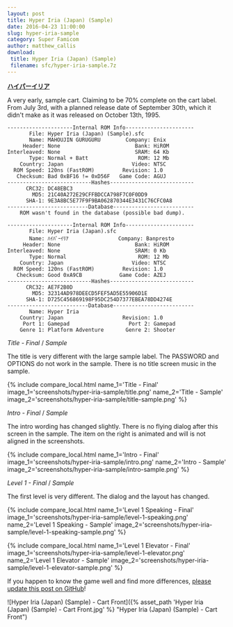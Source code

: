 ```yaml
---
layout: post
title: Hyper Iria (Japan) (Sample)
date: 2016-04-23 11:00:00
slug: hyper-iria-sample
category: Super Famicom
author: matthew_callis
download:
 title: Hyper Iria (Japan) (Sample)
 filename: sfc/hyper-iria-sample.7z
---
```


__[ハイパーイリア](https://superfamicom.org/info/hyper-iria)__

A very early, sample cart. Claiming to be 70% complete on the cart label. From July 3rd, with a planned release date of September 30th, which it didn't make as it was released on October 13th, 1995.

```
---------------------Internal ROM Info----------------------
       File: Hyper Iria (Japan) (Sample).sfc
       Name: MAHOUJIN GURUGURU        Company: Enix
     Header: None                        Bank: HiROM
Interleaved: None                        SRAM: 64 Kb
       Type: Normal + Batt                ROM: 12 Mb
    Country: Japan                      Video: NTSC
  ROM Speed: 120ns (FastROM)         Revision: 1.0
   Checksum: Bad 0xBF16 != 0xD56F   Game Code: AGUJ
---------------------------Hashes---------------------------
      CRC32: DC48EBC3
        MD5: 21C40A272E29CFFBDCCA798F7C0F0DD9
      SHA-1: 9E3A8BC5E77F9F9BA062870344E3431C76CFC0A8
--------------------------Database--------------------------
    ROM wasn't found in the database (possible bad dump).

---------------------Internal ROM Info----------------------
       File: Hyper Iria (Japan).sfc
       Name: ﾊｲﾊﾟｰｲﾘｱ                Company: Banpresto
     Header: None                        Bank: HiROM
Interleaved: None                        SRAM: 0 Kb
       Type: Normal                       ROM: 12 Mb
    Country: Japan                      Video: NTSC
  ROM Speed: 120ns (FastROM)         Revision: 1.0
   Checksum: Good 0xA9CB            Game Code: AZEJ
---------------------------Hashes---------------------------
      CRC32: AE7F2B0D
        MD5: 32314AD978DEECD5FEF5AD5E55906D1E
      SHA-1: D725C456869198F95DC254D7377EBEA78DD4274E
--------------------------Database--------------------------
       Name: Hyper Iria
    Country: Japan                   Revision: 1.0
     Port 1: Gamepad                   Port 2: Gamepad
    Genre 1: Platform Adventure       Genre 2: Shooter
```

_Title - Final_  / _Sample_

The title is very different with the large sample label. The PASSWORD and OPTIONS do not work in the sample. There is no title screen music in the sample.

{% include compare_local.html
    name_1='Title - Final'
    image_1='screenshots/hyper-iria-sample/title.png'
    name_2='Title - Sample'
    image_2='screenshots/hyper-iria-sample/title-sample.png'
%}

_Intro - Final_  / _Sample_

The intro wording has changed slightly. There is no flying dialog after this screen in the sample. The item on the right is animated and will is not aligned in the screenshots.

{% include compare_local.html
    name_1='Intro - Final'
    image_1='screenshots/hyper-iria-sample/intro.png'
    name_2='Intro - Sample'
    image_2='screenshots/hyper-iria-sample/intro-sample.png'
%}

_Level 1 - Final_  / _Sample_

The first level is very different. The dialog and the layout has changed.

{% include compare_local.html
    name_1='Level 1 Speaking - Final'
    image_1='screenshots/hyper-iria-sample/level-1-speaking.png'
    name_2='Level 1 Speaking - Sample'
    image_2='screenshots/hyper-iria-sample/level-1-speaking-sample.png'
%}

{% include compare_local.html
    name_1='Level 1 Elevator - Final'
    image_1='screenshots/hyper-iria-sample/level-1-elevator.png'
    name_2='Level 1 Elevator - Sample'
    image_2='screenshots/hyper-iria-sample/level-1-elevator-sample.png'
%}

If you happen to know the game well and find more differences, [please update this post on GitHub](https://github.com/MatthewCallis/eludevisibility.org)!

![Hyper Iria (Japan) (Sample) - Cart Front]({% asset_path 'Hyper Iria (Japan) (Sample) - Cart Front.jpg' %} "Hyper Iria (Japan) (Sample) - Cart Front")

